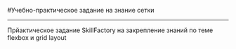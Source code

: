 #Учебно-практическое задание на знание сетки

---

Прйактическое задание SkillFactory на закрепление знаний по теме flexbox и grid layout